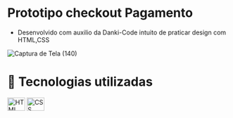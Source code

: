 # Prototipo checkout Pagamento 
  - Desenvolvido com auxilio da Danki-Code intuito de praticar design com HTML,CSS

![Captura de Tela (140)](https://user-images.githubusercontent.com/85001629/178152097-47e5bf1e-b878-4e8d-9243-4d2518c675d0.png)

# 💼 Tecnologias utilizadas

<div>
<img align="center" alt="HTML" height="30" width="40" src="https://cdn.jsdelivr.net/gh/devicons/devicon/icons/html5/html5-plain.svg">
<img align="center" alt="CSS" height="30" width="40" src="https://cdn.jsdelivr.net/gh/devicons/devicon/icons/css3/css3-plain.svg">
</div>
